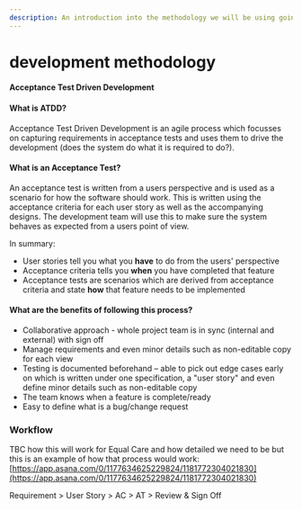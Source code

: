 ```yaml
---
description: An introduction into the methodology we will be using going forwards
---
```


# development methodology

#### Acceptance Test Driven Development

#### What is ATDD?

Acceptance Test Driven Development is an agile process which focusses on capturing requirements in acceptance tests and uses them to drive the development \(does the system do what it is required to do?\).

#### What is an Acceptance Test?

An acceptance test is written from a users perspective and is used as a scenario for how the software should work. This is written using the acceptance criteria for each user story as well as the accompanying designs. The development team will use this to make sure the system behaves as expected from a users point of view.

In summary:

* User stories tell you what you **have** to do from the users' perspective
* Acceptance criteria tells you **when** you have completed that feature
* Acceptance tests are scenarios which are derived from acceptance criteria and state **how** that feature needs to be implemented

#### What are the benefits of following this process?

* Collaborative approach - whole project team is in sync \(internal and external\) with sign off
* Manage requirements and even minor details such as non-editable copy for each view
* Testing is documented beforehand – able to pick out edge cases early on which is written under one specification, a "user story" and even define minor details such as non-editable copy
* The team knows when a feature is complete/ready
* Easy to define what is a bug/change request

### Workflow

TBC how this will work for Equal Care and how detailed we need to be but this is an example of how that process would work: [https://app.asana.com/0/1177634625229824/1181772304021830](https://app.asana.com/0/1177634625229824/1181772304021830)

Requirement &gt; User Story &gt; AC &gt; AT &gt; Review & Sign Off

